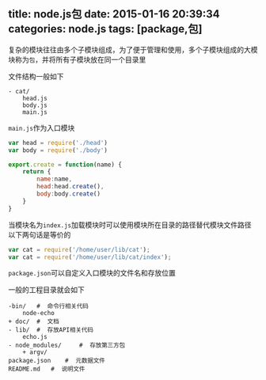 title: node.js包
date: 2015-01-16 20:39:34
categories: node.js
tags: [package,包]
---
复杂的模块往往由多个子模块组成，为了便于管理和使用，多个子模块组成的大模块称为`包`，并将所有子模块放在同一个目录里
<!--more-->
文件结构一般如下
```
- cat/
	head.js
	body.js
	main.js
```
`main.js`作为入口模块
```js
var head = require('./head')
var body = require('./body')

export.create = function(name) {
	return {
		name:name,
		head:head.create(),
		body:body.create()
	}
}
```
当模块名为`index.js`加载模块时可以使用模块所在目录的路径替代模块文件路径
以下两句话是等价的
```js
var cat = require('/home/user/lib/cat');
var cat = require('/home/user/lib/cat/index');
```
`package.json`可以自定义入口模块的文件名和存放位置

一般的工程目录就会如下
```
-bin/	#  命令行相关代码
	node-echo
+ doc/	#  文档
- lib/	#  存放API相关代码
	echo.js
- node_modules/ 	#  存放第三方包
	+ argv/
package.json 	#  元数据文件
README.md 	#  说明文件
```
